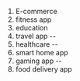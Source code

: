 
1. E-commerce
2. fitness app
3. education
4. travel app --
5. healthcare --
6. smart home app
7. gaming app --
8. food delivery app

